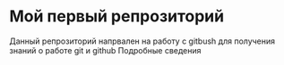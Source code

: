 # Мой первый репрозиторий
Данный репрозиторий напрвален на работу с gitbush для получения знаний о работе git и github
Подробные сведения

